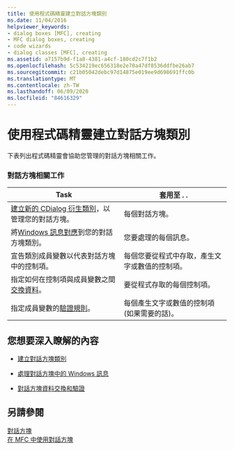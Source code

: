 ```yaml
---
title: 使用程式碼精靈建立對話方塊類別
ms.date: 11/04/2016
helpviewer_keywords:
- dialog boxes [MFC], creating
- MFC dialog boxes, creating
- code wizards
- dialog classes [MFC], creating
ms.assetid: a7157b9d-f1a8-4381-a4cf-180cd2c7f1b2
ms.openlocfilehash: 5c534219ec656318e2e70a47df8536ddfbe26ab7
ms.sourcegitcommit: c21b05042debc97d14875e019ee9d698691ffc0b
ms.translationtype: MT
ms.contentlocale: zh-TW
ms.lasthandoff: 06/09/2020
ms.locfileid: "84616329"
---
```

# <a name="creating-a-dialog-class-with-code-wizards"></a>使用程式碼精靈建立對話方塊類別

下表列出程式碼精靈會協助您管理的對話方塊相關工作。

### <a name="dialog-related-tasks"></a>對話方塊相關工作

|Task|套用至 . .|
|----------|--------------------|
|[建立新的 CDialog 衍生類別](creating-your-dialog-class.md)，以管理您的對話方塊。|每個對話方塊。|
|將[Windows 訊息對應](handling-windows-messages-in-your-dialog-box.md)到您的對話方塊類別。|您要處理的每個訊息。|
|宣告類別成員變數以代表對話方塊中的控制項。|每個您要從程式中存取，產生文字或數值的控制項。|
|指定如何在控制項與成員變數之間[交換資料](dialog-data-exchange-and-validation.md)。|要從程式存取的每個控制項。|
|指定成員變數的[驗證規則](dialog-data-exchange-and-validation.md)。|每個產生文字或數值的控制項 (如果需要的話)。|

## <a name="what-do-you-want-to-know-more-about"></a>您想要深入瞭解的內容

- [建立對話方塊類別](creating-your-dialog-class.md)

- [處理對話方塊中的 Windows 訊息](handling-windows-messages-in-your-dialog-box.md)

- [對話方塊資料交換和驗證](dialog-data-exchange-and-validation.md)

## <a name="see-also"></a>另請參閱

[對話方塊](dialog-boxes.md)<br/>
[在 MFC 中使用對話方塊](life-cycle-of-a-dialog-box.md)

